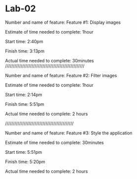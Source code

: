 # Lab-02

Number and name of feature: Feature #1: Display images

Estimate of time needed to complete: 1hour

Start time: 2:40pm

Finish time: 3:13pm

Actual time needed to complete: 30minutes
///////////////////////////////////////////////////

Number and name of feature: Feature #2: Filter images

Estimate of time needed to complete: 1hour

Start time: 2:14pm

Finish time: 5:51pm

Actual time needed to complete: 2 hours

////////////////////////////////////////////

Number and name of feature: Feature #3: Style the application

Estimate of time needed to complete: 30minutes

Start time: 5:51pm

Finish time: 5:20pm

Actual time needed to complete: 2 hours